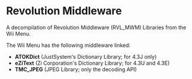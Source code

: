 Revolution Middleware
=====================
A decompilation of Revolution Middleware (RVL_MWM) Libraries from the Wii Menu.   

The Wii Menu has the following middleware linked:
* **ATOKDict** (JustSystem's Dictionary Library; for 4.3J only)
* **eZiText** (Zi Corporation's Dictionary Library; for 4.3U and 4.3E)
* **TMC_JPEG** (JPEG Library; only the decoding API)
